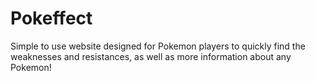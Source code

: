 # Pokeffect
Simple to use website designed for Pokemon players to quickly find the weaknesses and resistances, as well as more information about any Pokemon!
